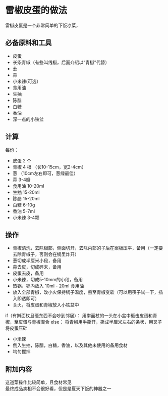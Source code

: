 # 雷椒皮蛋的做法

雷椒皮蛋是一个非常简单的下饭凉菜，

## 必备原料和工具

- 皮蛋
- 长条青椒（有些叫线椒，后面介绍以“青椒”代替）
- 葱
- 蒜
- 小米辣(可选）
- 食用油
- 生抽
- 陈醋
- 白糖
- 香油
- 深一点的小铁盆

## 计算

每份：

- 皮蛋 2 个
- 青椒 4 根 （长10-15cm，宽2-4cm）
- 葱 （10cm左右即可，葱绿最佳）
- 蒜 3-4瓣
- 食用油 10-20ml
- 生抽 15-20ml
- 陈醋 15-20ml
- 白糖 6-10g
- 香油 5-7ml
- 小米辣 3-4颗

## 操作

- 青椒清洗，去除根部，侧面切开，去除内部的子后在案板压平，备用（一定要去除青椒子，否则会在锅里炸开）
- 葱切成半厘米小段，备用
- 蒜去皮，切成碎末，备用
- 皮蛋去皮，备用
- 小米辣，切成5-10mm的小段，备用
- 热锅，锅内放入 10ml - 20ml 食用油
- 放入全部青椒，改小火保持锅子温度，煎至青椒变软（可以用筷子试一下，插入即透即可）
- 关火，将皮蛋和青椒放入小铁盆中

if（有擀面杖且砸东西不会吵到邻居）：
   用擀面杖的一头在小盆中砸击皮蛋和青椒，至皮蛋与青椒混合
else：
   将青椒用手撕开，撕成半厘米左右的条状，用叉子将皮蛋压碎

- 小米辣
- 倒入生抽，陈醋，白糖，香油，以及其他未使用的备用食材
- 均匀搅拌


## 附加内容

这道菜操作比较简单，且食材常见  
最终成品卖相不会很好看，但是是夏天下饭的神器之一
